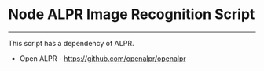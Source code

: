 # Node ALPR Image Recognition Script

---

This script has a dependency of ALPR.

- Open ALPR - https://github.com/openalpr/openalpr